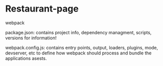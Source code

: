 # Restaurant-page
webpack

package.json: contains project info, dependency managment, scripts, versions for information!

webpack.config.js: contains entry points, output, loaders, plugins, mode, devserver, etc to define how webpack should process and bundle the applications asests.